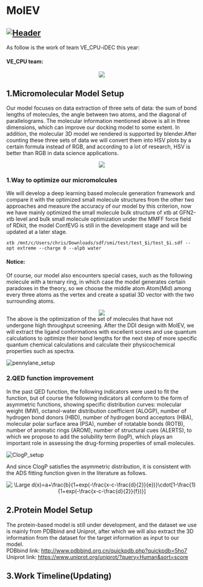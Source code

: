 # MolEV
[![Header](https://github.com/CondaPereira/MolEV/blob/main/images/Molecular.png "Header")](https://some-url.dev/)
--------------------------------------------------------------------------------
As follow is the work of team VE_CPU-iDEC this year:

#### VE_CPU team:
<div align=center>
<img src="https://github.com/CondaPereira/MolEV/blob/main/images/teamimg.jpg">  
</div>  

## 1.Micromolecular Model Setup  

Our model focuses on data extraction of three sets of data: the sum of bond lengths of molecules, the angle between two atoms, and the diagonal of parallelograms. The molecular information mentioned above is all in three dimensions, which can improve our docking model to some extent. In addition, the molecular 3D model we rendered is supported by blender.After counting these three sets of data we will convert them into HSV plots by a certain formula instead of RGB, and according to a lot of research, HSV is better than RGB in data science applications.  
<div align=center>
<img src="https://github.com/CondaPereira/MolEV/blob/main/images/Model_1.png">
</div>  

### 1.Way to optimize our micromolcules
We will develop a deep learning based molecule generation framework and compare it with the optimized small molecule structures from the other two approaches and measure the accuracy of our model by this criterion, now we have mainly optimized the small molecule bulk structure of xtb at GFN2-xtb level and bulk small molecule optimization under the MMFF force field of RDkit, the model ConfEVG is still in the development stage and will be updated at a later stage.  
```
xtb /mnt/c/Users/chris/Downloads/sdf/smi/test/test_$i/test_$i.sdf --opt extreme --charge 0 --alpb water
```
#### Notice:

Of course, our model also encounters special cases, such as the following molecule with a ternary ring, in which case the model generates certain paradoxes in the theory, so we choose the middle atom Atom(Mid) among every three atoms as the vertex and create a spatial 3D vector with the two surrounding atoms.
<div align=center>
<img src="https://github.com/CondaPereira/MolEV/blob/main/images/Ternary%20ring.png">
</div>
The above is the optimization of the set of molecules that have not undergone high throughput screening. After the DDI design with MolEV, we will extract the ligand conformations with excellent scores and use quantum calculations to optimize their bond lengths for the next step of more specific quantum chemical calculations and calculate their physicochemical properties such as spectra.  

![pennylane_setup](https://github.com/CondaPereira/MolEV/blob/main/images/circuit.png)

### 2.QED function improvement
In the past QED function, the following indicators were used to fit the function, but of course the following indicators all conform to the form of asymmetric functions, showing specific distribution curves: molecular weight (MW), octanol-water distribution coefficient (ALOGP), number of hydrogen bond donors (HBD), number of hydrogen bond acceptors (HBA), molecular polar surface area (PSA), number of rotatable bonds (ROTB), number of aromatic rings (AROM), number of structural cues (ALERTS), to which we propose to add the solubility term (logP), which plays an important role in assessing the drug-forming properties of small molecules.  

![ClogP_setup](https://github.com/CondaPereira/MolEV/blob/main/images/CPDN.png)

And since ClogP satisfies the asymmetric distribution, it is consistent with the ADS fitting function given in the literature as follows.  

<p align="center">
<img src="https://latex.codecogs.com/svg.latex?\Large&space;d(x)=a+\frac{b}{1+exp(-\frac{x-c-\frac{d}{2}}{e})}\cdot[1-\frac{1}{1+exp(-\frac{x-c-\frac{d}{2}}{f})}]" title="\Large d(x)=a+\frac{b}{1+exp(-\frac{x-c-\frac{d}{2}}{e})}\cdot[1-\frac{1}{1+exp(-\frac{x-c-\frac{d}{2}}{f})}]" />
</p>

## 2.Protein Model Setup
The protein-based model is still under development, and the dataset we use is mainly from PDBbind and Uniprot, after which we will also extract the 3D information from the dataset for the target information as input to our model.  
PDBbind link: http://www.pdbbind.org.cn/quickpdb.php?quickpdb=5ho7  
Uniprot link: https://www.uniprot.org/uniprot/?query=Human&sort=score  

## 3.Work Timeline(Updating)

